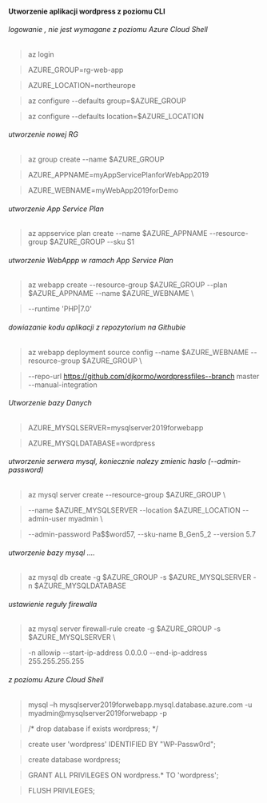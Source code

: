 #### Utworzenie aplikacji wordpress z poziomu CLI



###### logowanie , nie jest wymagane z poziomu Azure Cloud Shell 

> az login

> AZURE_GROUP=rg-web-app

> AZURE_LOCATION=northeurope


> az configure --defaults group=$AZURE_GROUP

> az configure --defaults location=$AZURE_LOCATION


###### utworzenie nowej RG

> az group create --name $AZURE_GROUP 

> AZURE_APPNAME=myAppServicePlanforWebApp2019

> AZURE_WEBNAME=myWebApp2019forDemo

###### utworzenie App Service Plan

> az appservice plan create --name $AZURE_APPNAME --resource-group  $AZURE_GROUP --sku S1 

###### utworzenie WebAppp w ramach App Service Plan


> az webapp create --resource-group $AZURE_GROUP --plan $AZURE_APPNAME --name $AZURE_WEBNAME \

>  --runtime 'PHP|7.0' 
  
###### dowiazanie kodu aplikacji z repozytorium na Githubie

> az webapp deployment source config --name $AZURE_WEBNAME --resource-group $AZURE_GROUP \

>  --repo-url https://github.com/djkormo/wordpressfiles--branch master --manual-integration


###### Utworzenie bazy Danych

> AZURE_MYSQLSERVER=mysqlserver2019forwebapp

> AZURE_MYSQLDATABASE=wordpress 

###### utworzenie serwera mysql, koniecznie nalezy zmienic hasło (--admin-password)

> az mysql server create --resource-group $AZURE_GROUP \

>  --name $AZURE_MYSQLSERVER  --location $AZURE_LOCATION --admin-user myadmin \

>  --admin-password Pa$$word57, --sku-name B_Gen5_2 --version 5.7


###### utworzenie bazy mysql ....

> az mysql db create -g $AZURE_GROUP -s $AZURE_MYSQLSERVER -n $AZURE_MYSQLDATABASE

###### ustawienie reguły firewalla

> az mysql server firewall-rule create -g $AZURE_GROUP  -s $AZURE_MYSQLSERVER \

> -n allowip --start-ip-address 0.0.0.0 --end-ip-address 255.255.255.255




###### z poziomu Azure Cloud Shell 

> mysql –h mysqlserver2019forwebapp.mysql.database.azure.com  -u myadmin@mysqlserver2019forwebapp -p 

> /* drop database if exists wordpress; */ 

> create user 'wordpress' IDENTIFIED BY "WP-Passw0rd"; 

> create database wordpress; 

> GRANT ALL PRIVILEGES ON wordpress.* TO 'wordpress'; 

> FLUSH PRIVILEGES;







